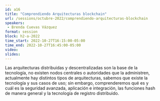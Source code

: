 ```yaml
---
id: a16
title: "Comprendiendo Arquitecturas blockchain"
url: /sessions/octubre-2022/comprendiendo-arquitecturas-blockchain
speakers:
 - Brenda Cuevas Vázquez
format: session
block: h2-a-2022
time_start: 2022-10-27T16:15:00-05:00
time_end: 2022-10-27T16:45:00-05:00
video:
slides:
---
```


Las arquitecturas distribuidas y descentralizadas son la base de la tecnología, no existen nodos centrales o autoridades que la administren, actualmente hay distintos tipos de arquitecturas, sabemos que existe la tecnología y sus casos de uso; sin embargo, comprenderemos qué es y cuál es la seguridad avanzada, aplicación e integración, las funciones hash de manera general y la tecnología de registro distribuido.